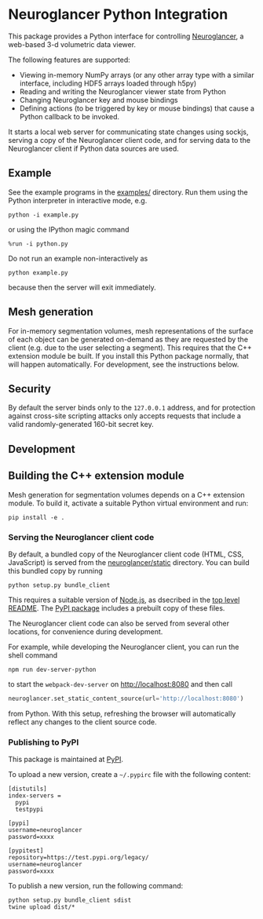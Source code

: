 # Neuroglancer Python Integration

This package provides a Python interface for controlling
[Neuroglancer](https://github.com/google/neuroglancer), a web-based 3-d
volumetric data viewer.

The following features are supported:
 - Viewing in-memory NumPy arrays (or any other array type with a similar
   interface, including HDF5 arrays loaded through h5py)
 - Reading and writing the Neuroglancer viewer state from Python
 - Changing Neuroglancer key and mouse bindings
 - Defining actions (to be triggered by key or mouse bindings) that cause a
   Python callback to be invoked.

It starts a local web server for communicating state changes using sockjs,
serving a copy of the Neuroglancer client code, and for serving data to the
Neuroglancer client if Python data sources are used.

## Example

See the example programs in the [examples/](examples/) directory.  Run them
using the Python interpreter in interactive mode, e.g.

```shell
python -i example.py
```

or using the IPython magic command

```
%run -i python.py
```

Do not run an example non-interactively as

```shell
python example.py
```
because then the server will exit immediately.

## Mesh generation

For in-memory segmentation volumes, mesh representations of the surface of each
object can be generated on-demand as they are requested by the client (e.g. due
to the user selecting a segment).  This requires that the C++ extension module
be built.  If you install this Python package normally, that will happen
automatically.  For development, see the instructions below.

## Security

By default the server binds only to the `127.0.0.1` address, and for protection
against cross-site scripting attacks only accepts requests that include a valid
randomly-generated 160-bit secret key.

## Development

## Building the C++ extension module

Mesh generation for segmentation volumes depends on a C++ extension module.  To
build it, activate a suitable Python virtual environment and run:

```shell
pip install -e .
```

### Serving the Neuroglancer client code

By default, a bundled copy of the Neuroglancer client code (HTML, CSS,
JavaScript) is served from the [neuroglancer/static](neuroglancer/static)
directory.  You can build this bundled copy by running

``` shell
python setup.py bundle_client
```

This requires a suitable version of [Node.js](https://nodejs.org/), as dsecribed
in the [top level README](../README.md).  The
[PyPI package](https://pypi.python.org/pypi/neuroglancer/) includes a prebuilt
copy of these files.

The Neuroglancer client code can also be served from several other locations,
for convenience during development.

For example, while developing the Neuroglancer client, you can run the shell command

```shell
npm run dev-server-python
```
to start the `webpack-dev-server` on <http://localhost:8080> and then call

```python
neuroglancer.set_static_content_source(url='http://localhost:8080')
```
from Python.  With this setup, refreshing the browser will automatically reflect any changes to
the client source code.

### Publishing to PyPI

This package is maintained at [PyPI](https://pypi.python.org/pypi/neuroglancer/).

To upload a new version, create a `~/.pypirc` file with the following content:
```
[distutils]
index-servers =
  pypi
  testpypi

[pypi]
username=neuroglancer
password=xxxx

[pypitest]
repository=https://test.pypi.org/legacy/
username=neuroglancer
password=xxxx
```

To publish a new version, run the following command:

```shell
python setup.py bundle_client sdist
twine upload dist/*
```
